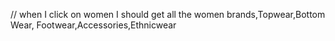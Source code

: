 // when I click on women I should get all the women brands,Topwear,Bottom Wear, Footwear,Accessories,Ethnicwear